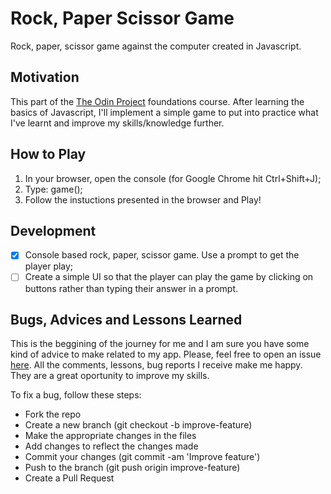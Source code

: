 # Rock, Paper Scissor Game

Rock, paper, scissor game against the computer created in Javascript.

## Motivation

This part of the [The Odin Project](https://www.theodinproject.com/) foundations course. After learning the basics of Javascript, I'll implement a simple game to put into practice what I've learnt and improve my skills/knowledge further.

## How to Play

1. In your browser, open the console (for Google Chrome hit Ctrl+Shift+J);
2. Type: game();
3. Follow the instuctions presented in the browser and Play!

## Development

- [x] Console based rock, paper, scissor game. Use a prompt to get the player play;
- [ ] Create a simple UI so that the player can play the game by clicking on buttons rather than typing their answer in a prompt.

## Bugs, Advices and Lessons Learned

This is the beggining of the journey for me and I am sure you have some kind of advice to make related to my app. Please, feel free to open an issue [here](https://github.com/jofortunato/rock-paper-scissors/issues/new).
All the comments, lessons, bug reports I receive make me happy. They are a great oportunity to improve my skills.

To fix a bug, follow these steps:

- Fork the repo
- Create a new branch (git checkout -b improve-feature)
- Make the appropriate changes in the files
- Add changes to reflect the changes made
- Commit your changes (git commit -am 'Improve feature')
- Push to the branch (git push origin improve-feature)
- Create a Pull Request
